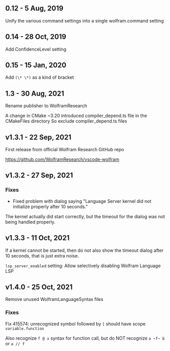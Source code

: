

## 0.12 - 5 Aug, 2019

Unify the various command settings into a single wolfram.command setting


## 0.14 - 28 Oct, 2019

Add ConfidenceLevel setting


## 0.15 - 15 Jan, 2020

Add `(\* \*)` as a kind of bracket


## 1.3 - 30 Aug, 2021

Rename publisher to WolframResearch

A change in CMake \~3.20 introduced compiler_depend.ts file in the CMakeFiles directory
So exclude compiler_depend.ts files


## v1.3.1 - 22 Sep, 2021

First release from official Wolfram Research GitHub repo

https://github.com/WolframResearch/vscode-wolfram


## v1.3.2 - 27 Sep, 2021

### Fixes
- Fixed problem with dialog saying "Language Server kernel did not initialize properly after 10 seconds."

The kernel actually did start correctly, but the timeout for the dialog was not being handled properly.


## v1.3.3 - 11 Oct, 2021

If a kernel cannot be started, then do not also show the timeout dialog after 10 seconds, that is just extra noise.

`lsp_server_enabled` setting: Allow selectively disabling Wolfram Language LSP


## v1.4.0 - 25 Oct, 2021

Remove unused WolframLanguageSyntax files


### Fixes

Fix 415574: unrecognized symbol followed by `[` should have scope `variable.function`

Also recognize `f @ x` syntax for function call, but do NOT recognize `a ~f~ b` or `a // f`
